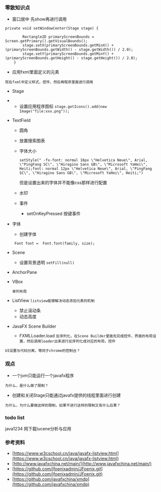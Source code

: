 ### 零散知识点
+ 窗口居中 先show再进行调用

```
private void setWindowCenter(Stage stage) {

        Rectangle2D primaryScreenBounds = Screen.getPrimary().getVisualBounds();
        stage.setX(primaryScreenBounds.getMinX() + (primaryScreenBounds.getWidth() - stage.getWidth()) / 2.0);
        stage.setY(primaryScreenBounds.getMinY() + (primaryScreenBounds.getHeight() - stage.getHeight()) / 2.0);
    }
```

+ 应用fxml里面定义的元素

``` 
现在fxml中定义样式，控件，然后再程序里面进行调用
```
+ Stage
+ 
    + 设置应用程序图标 `stage.getIcons().add(new Image("file:xxx.png"));`

+ TextField
   + 圆角
   + 放置搜索图表
   + 字体大小
   
   		```
   		setStyle(" -fx-font: normal 16px \"Helvetica Neue\", Arial, \"PingFang SC\", \"Hiragino Sans GB\", \"Microsoft YaHei\", Heiti;font: normal 12px \"Helvetica Neue\", Arial, \"PingFang SC\", \"Hiragino Sans GB\", \"Microsoft YaHei\", Heiti;")
   		```
   		但是设置出来的字体并不能像css那样进行配置
   
   + 水印
   + 事件
      + setOnKeyPressed 按键事件

+ 字体
    + 创建字体
    ```       
     Font font =  Font.font(family, size); 
    ```
+ Scene
    + 设置背景透明 `setFill(null)`
+ AnchorPane

+ VBox 

   ``
   单列布局
   ``
   
+ ListView `listview能够解决动态添加元素的机制`
    + 禁止滚动条
    + 动态高度
      
	
	
	
+ JavaFX Scene Builder
    + FXMLLoader.load `反序列化，在Scene Builder里面先完成控件，界面的布局设置，然后调用loader出来进行反序列化成对应的布局，控件`

``UI设置与代码分离，等同于chrome的控制台？``

### 观点
+ 一个jvm只能运行一个javafx程序

```
为什么，是什么做了限制？
```

+ 创建和关闭Stage只能通过javafx提供的线程里面进行创建

```
为什么，为什么要做这样的限制，如果不进行这样的限制又有什么后果？
```

### todo list
java1234 网下载lucene分析与应用 

### 参考资料
+ [https://www.w3cschool.cn/java/javafx-listview.html](https://www.w3cschool.cn/java/javafx-listview.html)
+ [http://www.javafxchina.net/main/](http://www.javafxchina.net/main/)
+ [https://github.com/jfoenixadmin/JFoenix.git](https://github.com/jfoenixadmin/JFoenix.git)
+ [https://github.com/javafxchina/xmdp](https://github.com/javafxchina/xmdp)